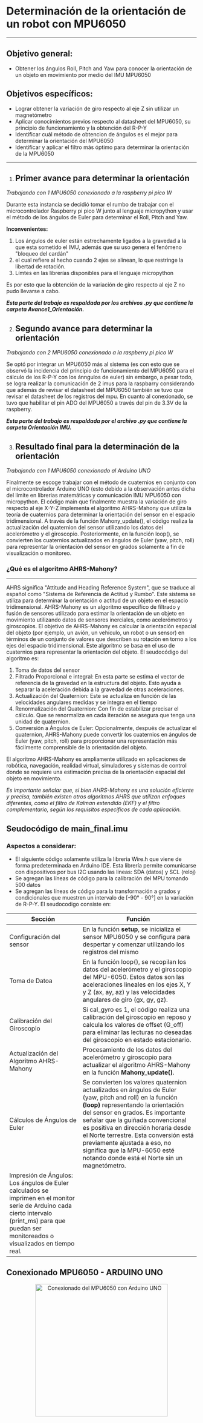 # Determinación de la orientación de un robot con MPU6050
---
## Objetivo general:
- Obtener los ángulos Roll, Pitch and Yaw para conocer la orientación de un objeto en movimiento por medio del IMU MPU6050
## Objetivos específicos:
- Lograr obtener la variación de giro respecto al eje Z sin utilizar un magnetómetro
- Aplicar conocimientos previos respecto al datasheet del MPU6050, su principio de funcionamiento y la obtención del R-P-Y
- Identificar cuál método de obtencion de ángulos es el mejor para determinar la orientación del MPU6050
- Identificar y aplicar el filtro más óptimo para determinar la orientación de la MPU6050
---
1. ## **Primer avance para determinar la orientación**
_Trabajando con 1 MPU6050 conexionado a la raspberry pi pico W_

Durante esta instancia se decidió tomar el rumbo de trabajar con el microcontrolador Raspberry pi pico W junto al lenguaje micropython
y usar el método de los ángulos de Euler para determinar el Roll, Pitch and Yaw. 

**Inconvenientes:**
1. Los ángulos de euler están estrechamente ligados a la gravedad a la que esta sometido el IMU, además que su uso genera el fenómeno "bloqueo del cardán"
2. el cual refiere al hecho cuando 2 ejes se alinean, lo que restringe la libertad de rotación.
3. Límtes en las librerías disponibles para el lenguaje micropython

Es por esto que la obtención de la variación de giro respecto al eje Z no pudo llevarse a cabo.

*__Esta parte del trabajo es respaldada por los archivos .py que contiene la carpeta Avance1_Orientación.__*

2. ## **Segundo avance para determinar la orientación**
_Trabajando con 2 MPU6050 conexionado a la raspberry pi pico W_

Se optó por integrar un MPU6050 más al sistema (es con esto que se observó la incidencia del principio de funcionamiento del MPU6050 para el cálculo de los R-P-Y con los ánngulos de euler)
sin embargo, a pesar todo, se logra realizar la comunicación de 2 imus para la raspbarry considerando que además de revisar el datasheet del MPU6050 también se tuvo que revisar el datasheet de los registros del mpu.
En cuanto al conexionado, se tuvo que habilitar el pin ADO del MPU6050 a través del pin de 3.3V de la raspberry.

*__Esta parte del trabajo es respaldada por el archivo .py que contiene la carpeta Orientación IMU.__*

3. ## **Resultado final para la determinación de la orientación**
_Trabajando con 1 MPU6050 conexionado al Arduino UNO_

Finalmente se escoge trabajar con el método de cuaternios en conjunto con el microcontrolador Arduino UNO (esto debido a la observación antes dicha del límite en librerias matemáticas y comunicación IMU MPU6050 con micropython.
El código main que finalmente muestra la variación de giro respecto al eje X-Y-Z implementa el algoritmo AHRS-Mahony que utiliza la teoría de cuaternios para determinar la orientación del sensor en el espacio tridimensional.
A través de la función Mahony_update(), el código realiza la actualización del quaternion del sensor utilizando los datos del acelerómetro y el giroscopio. 
Posteriormente, en la función loop(), se convierten los cuaternios actualizados en ángulos de Euler (yaw, pitch, roll) para representar la orientación del sensor en grados solamente a fin de visualización o monitoreo. 

### ¿Qué es el algoritmo AHRS-Mahony?
---
AHRS significa "Attitude and Heading Reference System", que se traduce al español como "Sistema de Referencia de Actitud y Rumbo". Este sistema se utiliza para determinar la orientación o actitud de un objeto en el espacio tridimensional. 
AHRS-Mahony es un algoritmo específico de filtrado y fusión de sensores utilizado para estimar la orientación de un objeto en movimiento utilizando datos de sensores inerciales, como acelerómetros y giroscopios. 
El objetivo de AHRS-Mahony es calcular la orientación espacial del objeto (por ejemplo, un avión, un vehículo, un robot o un sensor) en términos de un conjunto de valores que describen su rotación en torno a los ejes del espacio tridimensional.
Este algoritmo se basa en el uso de cuaternios para representar la orientación del objeto.
El seudocódigo del algoritmo es:
1. Toma de datos del sensor
2. Filtrado Proporcional e integral: En esta parte se estima el vector de referencia de la gravedad en la estructura del objeto. Esto ayuda a separar la aceleración debida a la gravedad de otras aceleraciones. 
3. Actualización del Quaternion: Este se actualiza en función de las velocidades angulares medidas y se integra en el tiempo
4. Renormalización del Quaternion: Con fin de estabilizar precisar el cálculo. Que se renormaliza en cada iteración se asegura que tenga una unidad de quaternion.
5. Conversión a Ángulos de Euler: Opcionalmente, después de actualizar el quaternion, AHRS-Mahony puede convertir los cuaternios en ángulos de Euler (yaw, pitch, roll) para proporcionar una representación más fácilmente comprensible de la orientación del objeto.

El algoritmo AHRS-Mahony es ampliamente utilizado en aplicaciones de robótica, navegación, realidad virtual, simuladores y sistemas de control donde se requiere una estimación precisa de la orientación espacial del objeto en movimiento.

_Es importante señalar que, si bien AHRS-Mahony es una solución eficiente y precisa, también existen otros algoritmos AHRS que utilizan enfoques diferentes, como el filtro de Kalman extendido (EKF) y el filtro complementario, según los requisitos específicos de cada aplicación._

## Seudocódigo de main_final.imu
### **Aspectos a considerar:**
- El siguiente código solamente utiliza la libreria Wire.h que viene de forma predeterminada en Arduino IDE. Esta librería permite comunicarse con dispositivos por bus I2C usando las lineas: SDA (datos) y SCL (reloj)
- Se agregan las líneas de código para la calibración del MPU tomando 500 datos
- Se agregan las líneas de código para la transformación a grados y condicionales que muestren un intervalo de [-90° - 90°] en la variación de R-P-Y.
El seudocodigo consiste en:

| Sección | Función |
|--------------|--------------|
| Configuración del sensor | En la función **setup**, se inicializa el sensor MPU6050 y se configura para despertar y comenzar utilizando los registros del mismo |
| Toma de Datoa    | En la función loop(), se recopilan los datos del acelerómetro y el giroscopio del MPU-6050. Estos datos son las aceleraciones lineales en los ejes X, Y y Z (ax, ay, az) y las velocidades angulares de giro (gx, gy, gz). |
| Calibración del Giroscopio | Si cal_gyro es 1, el código realiza una calibración del giroscopio en reposo y calcula los valores de offset (G_off) para eliminar las lecturas no deseadas del giroscopio en estado estacionario. |
| Actualización del Algoritmo AHRS-Mahony | Procesamiento de los datos del acelerómetro y giroscopio para actualizar el algoritmo AHRS-Mahony en la función **Mahony_update()**. |
| Cálculos de Ángulos de Euler | Se convierten los valores quaternion actualizados en ángulos de Euler (yaw, pitch and roll) en la función **(loop)** representando la orientación del sensor en grados. Es importante señalar que la guiñada convencional es positiva en dirección horaria desde el Norte terrestre. Esta conversión está previamente ajustada a eso, no significa que la MPU-6050 esté notando donde está el Norte sin un magnetómetro.
| Impresión de Ángulos: Los ángulos de Euler calculados se imprimen en el monitor serie de Arduino cada cierto intervalo (print_ms) para que puedan ser monitoreados o visualizados en tiempo real.

## Conexionado MPU6050 - ARDUINO UNO
<p align="center">
<img src="Arduino-MPU.jpg" alt="Conexionado del MPU6050 con Arduino UNO" style="height: 350px; width:350px;" class="center"/>
</p>




